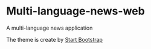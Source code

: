 # Multi-language-news-web

A multi-language news application 

The theme is create by [Start Bootstrap](https://startbootstrap.com/theme/clean-blog/)